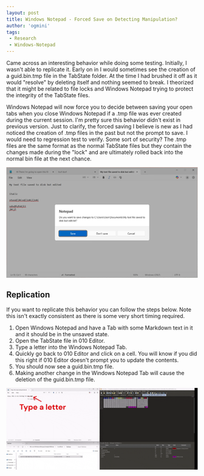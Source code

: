 ```yaml
---
layout: post
title: Windows Notepad - Forced Save on Detecting Manipulation?
author: 'ogmini'
tags:
 - Research
 - Windows-Notepad
---
```


Came across an interesting behavior while doing some testing. Initially, I wasn't able to replicate it. Early on in I would sometimes see the creation of a guid.bin.tmp file in the TabState folder. At the time I had brushed it off as it would "resolve" by deleting itself and nothing seemed to break. I theorized that it might be related to file locks and Windows Notepad trying to protect the integrity of the TabState files.

Windows Notepad will now force you to decide between saving your open tabs when you close Windows Notepad if a .tmp file was ever created during the current session. I'm pretty sure this behavior didn't exist in previous version. Just to clarify, the forced saving I believe is new as I had noticed the creation of .tmp files in the past but not the prompt to save. I would need to regression test to verify. Some sort of security? The .tmp files are the same format as the normal TabState files but they contain the changes made during the "lock" and are ultimately rolled back into the normal bin file at the next chance.  

![Force Save](/images/windowsnotepad/forcedsave.png)

## Replication

If you want to replicate this behavior you can follow the steps below. Note this isn't exactly consistent as there is some very short timing required.

1. Open Windows Notepad and have a Tab with some Markdown text in it and it should be in the unsaved state.
2. Open the TabState file in 010 Editor.
3. Type a letter into the Windows Notepad Tab.
4. Quickly go back to 010 Editor and click on a cell. You will know if you did this right if 010 Editor doesn't prompt you to update the contents.
5. You should now see a guid.bin.tmp file.
6. Making another change in the Windows Notepad Tab will cause the deletion of the guid.bin.tmp file.

![GUID BIN TMP Gif](/images/windowsnotepad/bintmp.gif)
